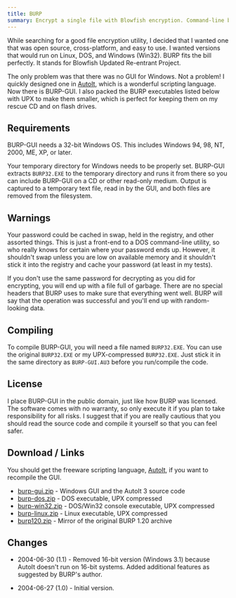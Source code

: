```yaml
---
title: BURP
summary: Encrypt a single file with Blowfish encryption. Command-line based, public domain, ported to many platforms.  I have also written a Windows GUI.
---
```


While searching for a good file encryption utility, I decided that I wanted one that was open source, cross-platform, and easy to use.  I wanted versions that would run on Linux, DOS, and Windows (Win32).  BURP fits the bill perfectly.  It stands for Blowfish Updated Re-entrant Project.

The only problem was that there was no GUI for Windows.  Not a problem!  I quickly designed one in [AutoIt](http://www.autoitscript.com/), which is a wonderful scripting language.  Now there is BURP-GUI.  I also packed the BURP executables listed below with UPX to make them smaller, which is perfect for keeping them on my rescue CD and on flash drives.


Requirements
------------

BURP-GUI needs a 32-bit Windows OS.  This includes Windows 94, 98, NT, 2000, ME, XP, or later.

Your temporary directory for Windows needs to be properly set.  BURP-GUI extracts `BURP32.EXE` to the temporary directory and runs it from there so you can include BURP-GUI on a CD or other read-only medium.  Output is captured to a temporary text file, read in by the GUI, and both files are removed from the filesystem.


Warnings
--------

Your password could be cached in swap, held in the registry, and other assorted things.  This is just a front-end to a DOS command-line utility, so who really knows for certain where your password ends up.  However, it shouldn't swap unless you are low on available memory and it shouldn't stick it into the registry and cache your password (at least in my tests).

If you don't use the same password for decrypting as you did for encrypting, you will end up with a file full of garbage.  There are no special headers that BURP uses to make sure that everything went well.  BURP will say that the operation was successful and you'll end up with random-looking data.


Compiling
---------

To compile BURP-GUI, you will need a file named `BURP32.EXE`.  You can use the original `BURP32.EXE` or my UPX-compressed `BURP32.EXE`.  Just stick it in the same directory as `BURP-GUI.AU3` before you run/compile the code.


License
-------

I place BURP-GUI in the public domain, just like how BURP was licensed.  The software comes with no warranty, so only execute it if you plan to take responsibility for all risks.  I suggest that if you are really cautious that you should read the source code and compile it yourself so that you can feel safer.


Download / Links
----------------

You should get the freeware scripting language, [AutoIt](http://www.autoitscript.com/), if you want to recompile the GUI.

* [burp-gui.zip](burp-gui.zip) - Windows GUI and the AutoIt 3 source code
* [burp-dos.zip](burp-dos.zip) - DOS executable, UPX compressed
* [burp-win32.zip](burp-win32.zip) - DOS/Win32 console executable, UPX compressed
* [burp-linux.zip](burp-linux.zip) - Linux executable, UPX compressed
* [burp120.zip](burp120.zip) - Mirror of the original BURP 1.20 archive


Changes
-------

* 2004-06-30 (1.1) - Removed 16-bit version (Windows 3.1) because AutoIt doesn't run on 16-bit systems.  Added additional features as suggested by BURP's author.

* 2004-06-27 (1.0) - Initial version.
